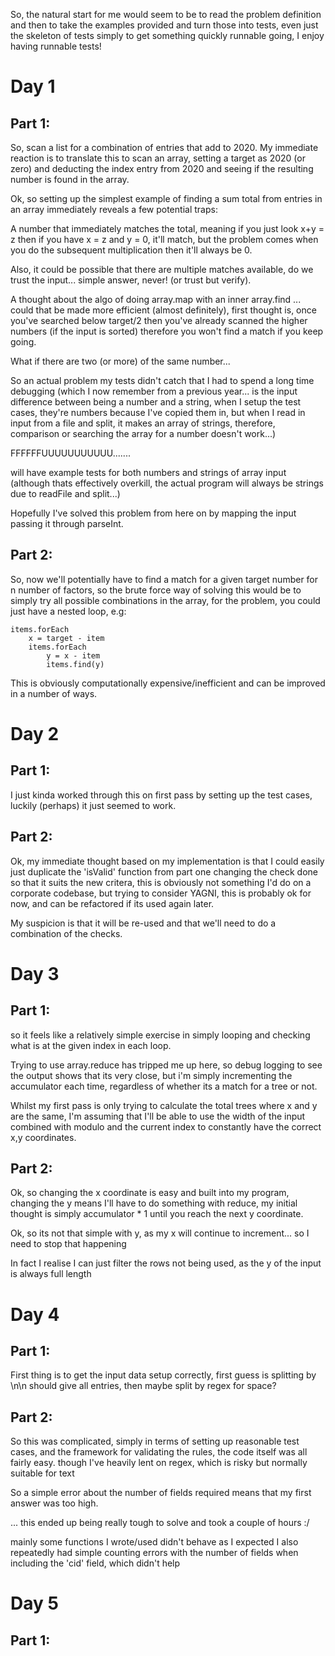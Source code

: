 So, the natural start for me would seem to be to read the problem definition and then to take the examples provided and turn those into tests, even just the skeleton of tests simply to get something quickly runnable going, I enjoy having runnable tests!

# Day 1
## Part 1:
So, scan a list for a combination of entries that add to 2020. My immediate reaction is to translate this to scan an array, setting a target as 2020 (or zero) and deducting the index entry from 2020 and seeing if the resulting number is found in the array.

Ok, so setting up the simplest example of finding a sum total from entries in an array immediately reveals a few potential traps:

A number that immediately matches the total, meaning if you just look x+y = z then if you have x = z and y = 0, it'll match, but the problem comes when you do the subsequent multiplication then it'll always be 0.

Also, it could be possible that there are multiple matches available, do we trust the input... simple answer, never! (or trust but verify).

A thought about the algo of doing array.map with an inner array.find ... could that be made more efficient (almost definitely), first thought is, once you've searched below target/2 then you've already scanned the higher numbers (if the input is sorted) therefore you won't find a match if you keep going.

What if there are two (or more) of the same number...

So an actual problem my tests didn't catch that I had to spend a long time debugging (which I now remember from a previous year... is the input difference between being a number and a string, when I setup the test cases, they're numbers because I've copied them in, but when I read in input from a file and split, it makes an array of strings, therefore, comparison or searching the array for a number doesn't work...)

FFFFFFUUUUUUUUUUU.......

will have example tests for both numbers and strings of array input (although thats effectively overkill, the actual program will always be strings due to readFile and split...)

Hopefully I've solved this problem from here on by mapping the input passing it through parseInt.

## Part 2:
So, now we'll potentially have to find a match for a given target number for n number of factors, so the brute force way of solving this would be to simply try all possible combinations in the array, for the problem, you could just have a nested loop, e.g: 

```
items.forEach
    x = target - item
    items.forEach
        y = x - item
        items.find(y) 
```

This is obviously computationally expensive/inefficient and can be improved in a number of ways.

# Day 2
## Part 1:

I just kinda worked through this on first pass by setting up the test cases, luckily (perhaps) it just seemed to work.

## Part 2:

Ok, my immediate thought based on my implementation is that I could easily just duplicate the 'isValid' function from part one changing the check done so that it suits the new critera, this is obviously not something I'd do on a corporate codebase, but trying to consider YAGNI, this is probably ok for now, and can be refactored if its used again later.

My suspicion is that it will be re-used and that we'll need to do a combination of the checks.

# Day 3
## Part 1:

so it feels like a relatively simple exercise in simply looping and checking what is at the given index in each loop.

Trying to use array.reduce has tripped me up here, so debug logging to see the output shows that its very close, but i'm simply incrementing the accumulator each time, regardless of whether its a match for a tree or not.

Whilst my first pass is only trying to calculate the total trees where x and y are the same, I'm assuming that I'll be able to use the width of the input combined with modulo and the current index to constantly have the correct x,y coordinates.

## Part 2:

Ok, so changing the x coordinate is easy and built into my program, changing the y means I'll have to do something with reduce, my initial thought is simply accumulator * 1 until you reach the next y coordinate.

Ok, so its not that simple with y, as my x will continue to increment... so I need to stop that happening

In fact I realise I can just filter the rows not being used, as the y of the input is always full length

# Day 4
## Part 1:

First thing is to get the input data setup correctly, first guess is splitting by \n\n should give all entries, then maybe split by regex for space?

## Part 2:

So this was complicated, simply in terms of setting up reasonable test cases, and the framework for validating the rules, the code itself was all fairly easy. though I've heavily lent on regex, which is risky but normally suitable for text

So a simple error about the number of fields required means that my first answer was too high.

... this ended up being really tough to solve and took a couple of hours :/

mainly some functions I wrote/used didn't behave as I expected I also repeatedly had simple counting errors with the number of fields when including the 'cid' field, which didn't help

# Day 5
## Part 1: